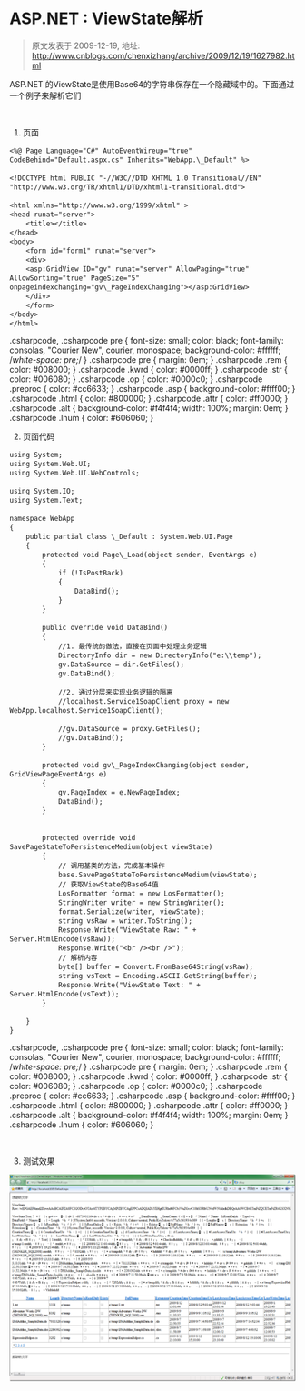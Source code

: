 # ASP.NET : ViewState解析 
> 原文发表于 2009-12-19, 地址: http://www.cnblogs.com/chenxizhang/archive/2009/12/19/1627982.html 


ASP.NET 的ViewState是使用Base64的字符串保存在一个隐藏域中的。下面通过一个例子来解析它们

  

 1. 页面


```
<%@ Page Language="C#" AutoEventWireup="true" CodeBehind="Default.aspx.cs" Inherits="WebApp.\_Default" %>

<!DOCTYPE html PUBLIC "-//W3C//DTD XHTML 1.0 Transitional//EN" "http://www.w3.org/TR/xhtml1/DTD/xhtml1-transitional.dtd">

<html xmlns="http://www.w3.org/1999/xhtml" >
<head runat="server">
    <title></title>
</head>
<body>
    <form id="form1" runat="server">
    <div>
    <asp:GridView ID="gv" runat="server" AllowPaging="true" AllowSorting="true" PageSize="5" onpageindexchanging="gv\_PageIndexChanging"></asp:GridView>
    </div>
    </form>
</body>
</html>

```

.csharpcode, .csharpcode pre
{
 font-size: small;
 color: black;
 font-family: consolas, "Courier New", courier, monospace;
 background-color: #ffffff;
 /*white-space: pre;*/
}
.csharpcode pre { margin: 0em; }
.csharpcode .rem { color: #008000; }
.csharpcode .kwrd { color: #0000ff; }
.csharpcode .str { color: #006080; }
.csharpcode .op { color: #0000c0; }
.csharpcode .preproc { color: #cc6633; }
.csharpcode .asp { background-color: #ffff00; }
.csharpcode .html { color: #800000; }
.csharpcode .attr { color: #ff0000; }
.csharpcode .alt 
{
 background-color: #f4f4f4;
 width: 100%;
 margin: 0em;
}
.csharpcode .lnum { color: #606060; }

2. 页面代码


```
using System;
using System.Web.UI;
using System.Web.UI.WebControls;

using System.IO;
using System.Text;

namespace WebApp
{
    public partial class \_Default : System.Web.UI.Page
    {
        protected void Page\_Load(object sender, EventArgs e)
        {
            if (!IsPostBack)
            {
                DataBind();
            }
        }

        public override void DataBind()
        {
            //1. 最传统的做法，直接在页面中处理业务逻辑
            DirectoryInfo dir = new DirectoryInfo("e:\\temp");
            gv.DataSource = dir.GetFiles();
            gv.DataBind();

            //2. 通过分层来实现业务逻辑的隔离
            //localhost.Service1SoapClient proxy = new WebApp.localhost.Service1SoapClient();

            //gv.DataSource = proxy.GetFiles();
            //gv.DataBind();
        }

        protected void gv\_PageIndexChanging(object sender, GridViewPageEventArgs e)
        {
            gv.PageIndex = e.NewPageIndex;
            DataBind();
        }


        protected override void SavePageStateToPersistenceMedium(object viewState)
        {
            // 调用基类的方法，完成基本操作
            base.SavePageStateToPersistenceMedium(viewState);
            // 获取ViewState的Base64值
            LosFormatter format = new LosFormatter();
            StringWriter writer = new StringWriter();
            format.Serialize(writer, viewState);
            string vsRaw = writer.ToString();
            Response.Write("ViewState Raw: " + Server.HtmlEncode(vsRaw));
            Response.Write("<br /><br />");
            // 解析内容
            byte[] buffer = Convert.FromBase64String(vsRaw);
            string vsText = Encoding.ASCII.GetString(buffer);
            Response.Write("ViewState Text: " + Server.HtmlEncode(vsText));
        }
       
    }
}

```

.csharpcode, .csharpcode pre
{
 font-size: small;
 color: black;
 font-family: consolas, "Courier New", courier, monospace;
 background-color: #ffffff;
 /*white-space: pre;*/
}
.csharpcode pre { margin: 0em; }
.csharpcode .rem { color: #008000; }
.csharpcode .kwrd { color: #0000ff; }
.csharpcode .str { color: #006080; }
.csharpcode .op { color: #0000c0; }
.csharpcode .preproc { color: #cc6633; }
.csharpcode .asp { background-color: #ffff00; }
.csharpcode .html { color: #800000; }
.csharpcode .attr { color: #ff0000; }
.csharpcode .alt 
{
 background-color: #f4f4f4;
 width: 100%;
 margin: 0em;
}
.csharpcode .lnum { color: #606060; }

 


3. 测试效果


[![image](./images/1627982-image_thumb.png "image")](http://images.cnblogs.com/cnblogs_com/chenxizhang/WindowsLiveWriter/ASP.NETViewState_1427E/image_2.png)

